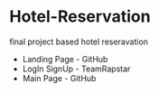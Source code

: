 # Hotel-Reservation

final project based hotel reseravation
-  Landing Page - GitHub
-  LogIn SignUp - TeamRapstar
-  Main Page - GitHub

